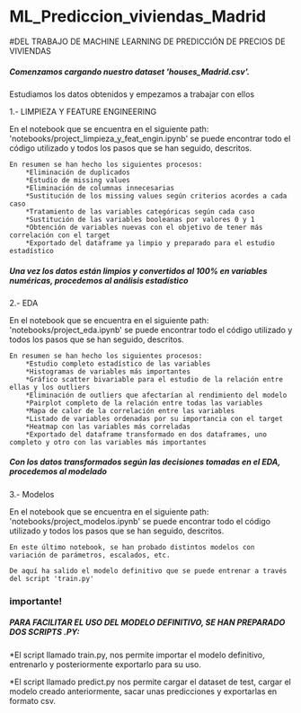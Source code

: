# ML_Prediccion_viviendas_Madrid

#DEL TRABAJO DE MACHINE LEARNING DE PREDICCIÓN DE PRECIOS DE VIVIENDAS

##### Comenzamos cargando nuestro dataset 'houses_Madrid.csv'.

Estudiamos los datos obtenidos y empezamos a trabajar con ellos

1.- LIMPIEZA Y FEATURE ENGINEERING

En el notebook que se encuentra en el siguiente path: 'notebooks/project_limpieza_y_feat_engin.ipynb' se puede encontrar todo el código utilizado y todos los pasos que se han seguido, descritos.

    En resumen se han hecho los siguientes procesos:
        *Eliminación de duplicados
        *Estudio de missing values 
        *Eliminación de columnas innecesarias
        *Sustitución de los missing values según criterios acordes a cada caso
        *Tratamiento de las variables categóricas según cada caso
        *Sustitución de las variables booleanas por valores 0 y 1
        *Obtención de variables nuevas con el objetivo de tener más correlación con el target
        *Exportado del dataframe ya limpio y preparado para el estudio estadístico
        
        
##### Una vez los datos están limpios y convertidos al 100% en variables numéricas, procedemos al análisis estadístico
2.- EDA

En el notebook que se encuentra en el siguiente path: 'notebooks/project_eda.ipynb' se puede encontrar todo el código utilizado y todos los pasos que se han seguido, descritos.

    En resumen se han hecho los siguientes procesos:
        *Estudio completo estadístico de las variables
        *Histogramas de variables más importantes
        *Gráfico scatter bivariable para el estudio de la relación entre ellas y los outliers
        *Eliminación de outliers que afectarían al rendimiento del modelo
        *Pairplot completo de la relación entre todas las variables
        *Mapa de calor de la correlación entre las variables
        *Listado de variables ordenadas por su importancia con el target
        *Heatmap con las variables más correladas
        *Exportado del dataframe transformado en dos dataframes, uno completo y otro con las variables más importantes
        
        
##### Con los datos transformados según las decisiones tomadas en el EDA, procedemos al modelado
3.- Modelos

En el notebook que se encuentra en el siguiente path: 'notebooks/project_modelos.ipynb' se puede encontrar todo el código utilizado y todos los pasos que se han seguido, descritos.

    En este último notebook, se han probado distintos modelos con variación de parámetros, escalados, etc.
    
    De aquí ha salido el modelo definitivo que se puede entrenar a través del script 'train.py'
    
### importante!

##### PARA FACILITAR EL USO DEL MODELO DEFINITIVO, SE HAN PREPARADO DOS SCRIPTS .PY:

*El script llamado train.py, nos permite importar el modelo definitivo, entrenarlo y posteriormente exportarlo para su uso.

*El script llamado predict.py nos permite cargar el dataset de test, cargar el modelo creado anteriormente, sacar unas predicciones
y exportarlas en formato csv.
